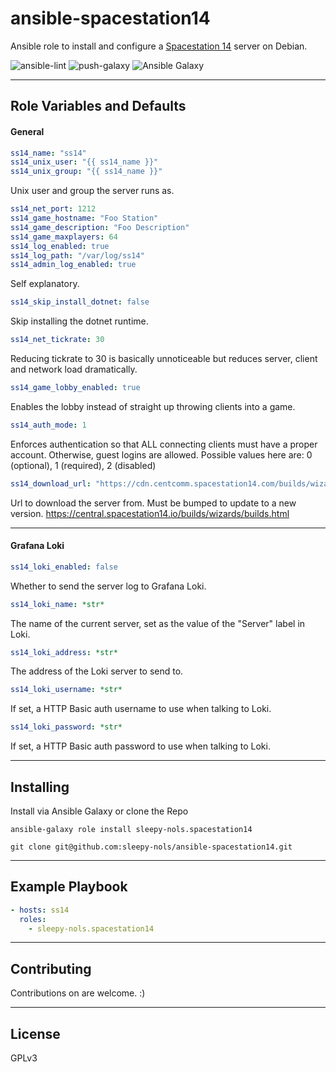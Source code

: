 # ansible-spacestation14
Ansible role to install and configure a [Spacestation 14](https://spacestation14.io/) server on Debian.

![ansible-lint](https://github.com/sleepy-nols/ansible-spacestation14/actions/workflows/ansible-lint.yml/badge.svg)
![push-galaxy](https://github.com/sleepy-nols/ansible-spacestation14/actions/workflows/ansible-galaxy-push-role.yml/badge.svg)
![Ansible Galaxy](https://img.shields.io/badge/Ansible_Galaxy-sleepy--nols.spacestation14-blue)


---
## Role Variables and Defaults

#### General

```yml
ss14_name: "ss14"
ss14_unix_user: "{{ ss14_name }}"
ss14_unix_group: "{{ ss14_name }}"
```
Unix user and group the server runs as.

```yml
ss14_net_port: 1212
ss14_game_hostname: "Foo Station"
ss14_game_description: "Foo Description"
ss14_game_maxplayers: 64
ss14_log_enabled: true
ss14_log_path: "/var/log/ss14"
ss14_admin_log_enabled: true
```
Self explanatory.

```yml
ss14_skip_install_dotnet: false
```
Skip installing the dotnet runtime.

```yml
ss14_net_tickrate: 30
```
Reducing tickrate to 30 is basically unnoticeable but reduces server, client and network load dramatically.

```yml
ss14_game_lobby_enabled: true
```
Enables the lobby instead of straight up throwing clients into a game.

```yml
ss14_auth_mode: 1
```
Enforces authentication so that ALL connecting clients must have a proper account. Otherwise, guest logins are allowed.
Possible values here are: 0 (optional), 1 (required), 2 (disabled)

```yml
ss14_download_url: "https://cdn.centcomm.spacestation14.com/builds/wizards/builds/b59dc2911ca4ffb46e187a31a59cb930b3f1654e/SS14.Server_linux-x64.zip"
```
Url to download the server from. Must be bumped to update to a new version.
https://central.spacestation14.io/builds/wizards/builds.html

---
#### Grafana Loki

```yml
ss14_loki_enabled: false
```
Whether to send the server log to Grafana Loki.

```yml
ss14_loki_name: *str*
```
The name of the current server, set as the value of the "Server" label in Loki.

```yml
ss14_loki_address: *str*
```
The address of the Loki server to send to.

```yml
ss14_loki_username: *str*
```
If set, a HTTP Basic auth username to use when talking to Loki.

```yml
ss14_loki_password: *str*
```
If set, a HTTP Basic auth password to use when talking to Loki.

---
## Installing

Install via Ansible Galaxy or clone the Repo
```
ansible-galaxy role install sleepy-nols.spacestation14

git clone git@github.com:sleepy-nols/ansible-spacestation14.git
```
---
## Example Playbook

```yml
- hosts: ss14
  roles:
    - sleepy-nols.spacestation14
```

---
## Contributing

Contributions on are welcome. :)

---
## License
GPLv3
